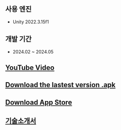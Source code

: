 ## 사용 엔진
- Unity 2022.3.15f1

## 개발 기간
- 2024.02 ~ 2024.05

## [YouTube Video](https://www.youtube.com/watch?v=ccTnCZxCkPs)

## [Download the lastest version .apk](https://github.com/JeongHo16/CottonCandyGrapes/releases/download/v1.1.1/Bunnyz_240612.apk)

## [Download App Store](https://apps.apple.com/ca/app/bunnybunny/id6504274647)

## [기술소개서](https://jeongho16.github.io/BunnyBunny/)

